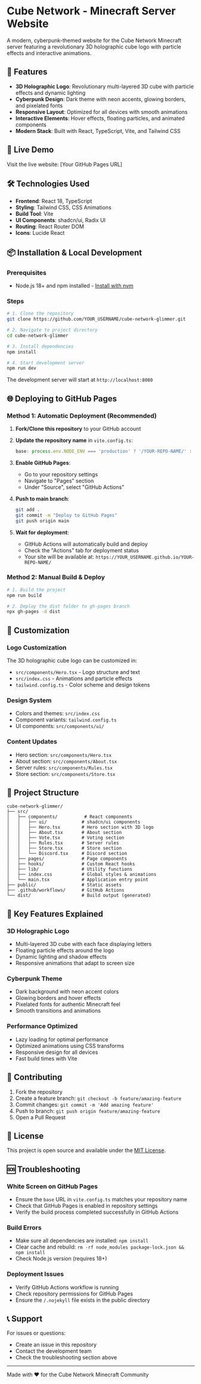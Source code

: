 # Cube Network - Minecraft Server Website

A modern, cyberpunk-themed website for the Cube Network Minecraft server featuring a revolutionary 3D holographic cube logo with particle effects and interactive animations.

## 🌟 Features

- **3D Holographic Logo**: Revolutionary multi-layered 3D cube with particle effects and dynamic lighting
- **Cyberpunk Design**: Dark theme with neon accents, glowing borders, and pixelated fonts
- **Responsive Layout**: Optimized for all devices with smooth animations
- **Interactive Elements**: Hover effects, floating particles, and animated components
- **Modern Stack**: Built with React, TypeScript, Vite, and Tailwind CSS

## 🚀 Live Demo

Visit the live website: [Your GitHub Pages URL]

## 🛠️ Technologies Used

- **Frontend**: React 18, TypeScript
- **Styling**: Tailwind CSS, CSS Animations
- **Build Tool**: Vite
- **UI Components**: shadcn/ui, Radix UI
- **Routing**: React Router DOM
- **Icons**: Lucide React

## 📦 Installation & Local Development

### Prerequisites
- Node.js 18+ and npm installed - [Install with nvm](https://github.com/nvm-sh/nvm#installing-and-updating)

### Steps
```bash
# 1. Clone the repository
git clone https://github.com/YOUR_USERNAME/cube-network-glimmer.git

# 2. Navigate to project directory
cd cube-network-glimmer

# 3. Install dependencies
npm install

# 4. Start development server
npm run dev
```

The development server will start at `http://localhost:8080`

## 🌐 Deploying to GitHub Pages

### Method 1: Automatic Deployment (Recommended)

1. **Fork/Clone this repository** to your GitHub account

2. **Update the repository name** in `vite.config.ts`:
   ```typescript
   base: process.env.NODE_ENV === 'production' ? '/YOUR-REPO-NAME/' : '/',
   ```

3. **Enable GitHub Pages**:
   - Go to your repository settings
   - Navigate to "Pages" section
   - Under "Source", select "GitHub Actions"

4. **Push to main branch**:
   ```bash
   git add .
   git commit -m "Deploy to GitHub Pages"
   git push origin main
   ```

5. **Wait for deployment**:
   - GitHub Actions will automatically build and deploy
   - Check the "Actions" tab for deployment status
   - Your site will be available at: `https://YOUR_USERNAME.github.io/YOUR-REPO-NAME/`

### Method 2: Manual Build & Deploy

```bash
# 1. Build the project
npm run build

# 2. Deploy the dist folder to gh-pages branch
npx gh-pages -d dist
```

## 🎨 Customization

### Logo Customization
The 3D holographic cube logo can be customized in:
- `src/components/Hero.tsx` - Logo structure and text
- `src/index.css` - Animations and particle effects
- `tailwind.config.ts` - Color scheme and design tokens

### Design System
- Colors and themes: `src/index.css`
- Component variants: `tailwind.config.ts`
- UI components: `src/components/ui/`

### Content Updates
- Hero section: `src/components/Hero.tsx`
- About section: `src/components/About.tsx`
- Server rules: `src/components/Rules.tsx`
- Store section: `src/components/Store.tsx`

## 📁 Project Structure

```
cube-network-glimmer/
├── src/
│   ├── components/          # React components
│   │   ├── ui/             # shadcn/ui components
│   │   ├── Hero.tsx        # Hero section with 3D logo
│   │   ├── About.tsx       # About section
│   │   ├── Vote.tsx        # Voting section
│   │   ├── Rules.tsx       # Server rules
│   │   ├── Store.tsx       # Store section
│   │   └── Discord.tsx     # Discord section
│   ├── pages/              # Page components
│   ├── hooks/              # Custom React hooks
│   ├── lib/                # Utility functions
│   ├── index.css           # Global styles & animations
│   └── main.tsx            # Application entry point
├── public/                 # Static assets
├── .github/workflows/      # GitHub Actions
└── dist/                   # Build output (generated)
```

## 🎯 Key Features Explained

### 3D Holographic Logo
- Multi-layered 3D cube with each face displaying letters
- Floating particle effects around the logo
- Dynamic lighting and shadow effects
- Responsive animations that adapt to screen size

### Cyberpunk Theme
- Dark background with neon accent colors
- Glowing borders and hover effects
- Pixelated fonts for authentic Minecraft feel
- Smooth transitions and animations

### Performance Optimized
- Lazy loading for optimal performance
- Optimized animations using CSS transforms
- Responsive design for all devices
- Fast build times with Vite

## 🤝 Contributing

1. Fork the repository
2. Create a feature branch: `git checkout -b feature/amazing-feature`
3. Commit changes: `git commit -m 'Add amazing feature'`
4. Push to branch: `git push origin feature/amazing-feature`
5. Open a Pull Request

## 📝 License

This project is open source and available under the [MIT License](LICENSE).

## 🆘 Troubleshooting

### White Screen on GitHub Pages
- Ensure the `base` URL in `vite.config.ts` matches your repository name
- Check that GitHub Pages is enabled in repository settings
- Verify the build process completed successfully in GitHub Actions

### Build Errors
- Make sure all dependencies are installed: `npm install`
- Clear cache and rebuild: `rm -rf node_modules package-lock.json && npm install`
- Check Node.js version (requires 18+)

### Deployment Issues
- Verify GitHub Actions workflow is running
- Check repository permissions for GitHub Pages
- Ensure the `/.nojekyll` file exists in the public directory

## 📞 Support

For issues or questions:
- Create an issue in this repository
- Contact the development team
- Check the troubleshooting section above

---

Made with ❤️ for the Cube Network Minecraft Community
